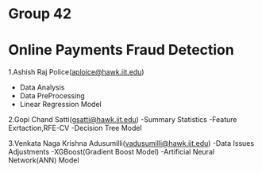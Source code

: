 # Group 42
# Online Payments Fraud Detection

1.Ashish Raj Police(aploice@hawk.iit.edu)
- Data Analysis
- Data PreProcessing
- Linear Regression Model

2.Gopi Chand Satti(gsatti@hawk.iit.edu)
-Summary Statistics
-Feature Exrtaction,RFE-CV
-Decision Tree Model

3.Venkata Naga Krishna Adusumilli(vadusumilli@hawk.iit.edu)
-Data Issues Adjustments
-XGBoost(Gradient Boost Model)
-Artificial Neural Network(ANN) Model
